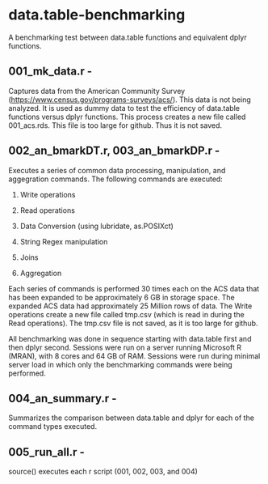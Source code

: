 # data.table-benchmarking
A benchmarking test between data.table functions and equivalent dplyr functions. 

## 001_mk_data.r - 
  Captures data from the American Community Survey (https://www.census.gov/programs-surveys/acs/).  This data is not being    analyzed.  It is used as dummy data to test the efficiency of data.table functions versus dplyr functions.  This process creates a new file called 001_acs.rds.  This file is too large for github.  Thus it is not saved. 

## 002_an_bmarkDT.r, 003_an_bmarkDP.r - 
  Executes a series of common data processing, manipulation, and aggegration commands.  The following commands are executed: 

1. Write operations

2. Read operations

3. Data Conversion (using lubridate, as.POSIXct)

4. String Regex manipulation

5. Joins

6. Aggregation


Each series of commands is performed 30 times each on the ACS data that has been expanded to be approximately 6 GB in storage space.   The expanded ACS data had approximately 25 Million rows of data.  The Write operations create a new file called tmp.csv (which is read in during the Read operations).  The tmp.csv file is not saved, as it is too large for github. 

All benchmarking was done in sequence starting with data.table first and then dplyr second.  Sessions were run on a server running Microsoft R (MRAN), with 8 cores and 64 GB of RAM.  Sessions were run during minimal server load in which only the benchmarking commands were being performed. 

## 004_an_summary.r - 
  Summarizes the comparison between data.table and dplyr for each of the command types executed. 

## 005_run_all.r - 
  source() executes each r script (001, 002, 003, and 004)
